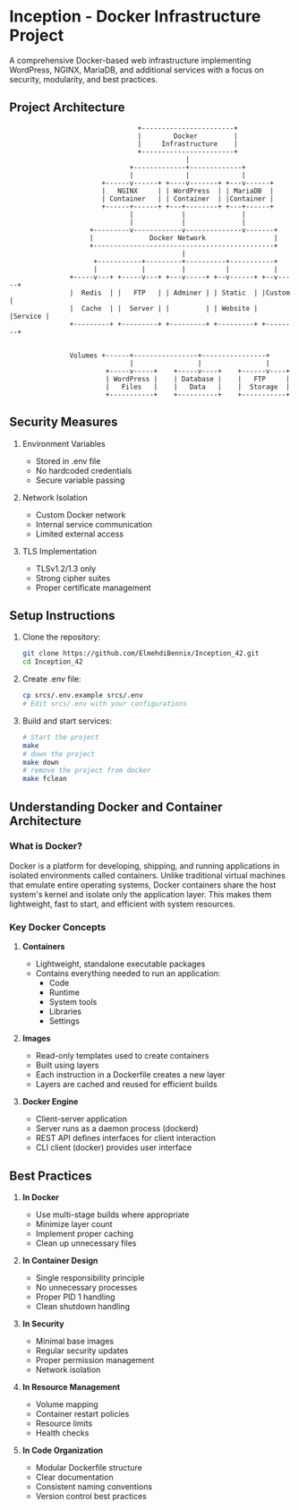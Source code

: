 # Inception - Docker Infrastructure Project

A comprehensive Docker-based web infrastructure implementing WordPress, NGINX, MariaDB, and additional services with a focus on security, modularity, and best practices.

## Project Architecture

```ascii
                                +-----------------------+
                                |        Docker         |
                                |     Infrastructure    |
                                +-----------------------+
                                            |
                              +-------------+-------------+
                              |             |             |
                       +------v------+ +----v-------+ +---v------+
                       |   NGINX     | | WordPress  | | MariaDB  |
                       | Container   | | Container  | |Container |
                       +------+------+ +---+--------+ +---+------+
                              |            |              |
                              |            |              |
                    +---------v------------v--------------v-------+
                    |              Docker Network                 |
                    +---------------------------------------------+
                                           |
                     +-----------+---------+----------+-----------+
                     |           |         |          |           |
               +-----v---+ +-----v---+ +---v-----+ +--v------+ +--v-----+
               |  Redis  | |   FTP   | | Adminer | | Static  | |Custom  |
               |  Cache  | |  Server | |         | | Website | |Service |
               +---------+ +---------+ +---------+ +---------+ +--------+


               Volumes +------+----------------+----------------+
                              |                |                |
                        +-----v-----+    +-----v----+    +------v----+
                        | WordPress |    | Database |    |   FTP     |
                        |   Files   |    |   Data   |    |  Storage  |
                        +-----------+    +----------+    +-----------+
```

## Security Measures

1. Environment Variables
   - Stored in .env file
   - No hardcoded credentials
   - Secure variable passing

2. Network Isolation
   - Custom Docker network
   - Internal service communication
   - Limited external access

3. TLS Implementation
   - TLSv1.2/1.3 only
   - Strong cipher suites
   - Proper certificate management

## Setup Instructions

1. Clone the repository:

   ```bash
   git clone https://github.com/ElmehdiBennix/Inception_42.git
   cd Inception_42
   ```

2. Create .env file:

   ```bash
   cp srcs/.env.example srcs/.env
   # Edit srcs/.env with your configurations
   ```

3. Build and start services:

   ```bash
   # Start the project
   make
   # down the project
   make down
   # remove the project from docker
   make fclean
   ```

## Understanding Docker and Container Architecture

### What is Docker?

Docker is a platform for developing, shipping, and running applications in isolated environments called containers. Unlike traditional virtual machines that emulate entire operating systems, Docker containers share the host system's kernel and isolate only the application layer. This makes them lightweight, fast to start, and efficient with system resources.

### Key Docker Concepts

1. **Containers**
   - Lightweight, standalone executable packages
   - Contains everything needed to run an application:
     - Code
     - Runtime
     - System tools
     - Libraries
     - Settings

2. **Images**
   - Read-only templates used to create containers
   - Built using layers
   - Each instruction in a Dockerfile creates a new layer
   - Layers are cached and reused for efficient builds

3. **Docker Engine**
   - Client-server application
   - Server runs as a daemon process (dockerd)
   - REST API defines interfaces for client interaction
   - CLI client (docker) provides user interface

## Best Practices

1. **In Docker**
   - Use multi-stage builds where appropriate
   - Minimize layer count
   - Implement proper caching
   - Clean up unnecessary files

2. **In Container Design**
   - Single responsibility principle
   - No unnecessary processes
   - Proper PID 1 handling
   - Clean shutdown handling

3. **In Security**
   - Minimal base images
   - Regular security updates
   - Proper permission management
   - Network isolation

4. **In Resource Management**
   - Volume mapping
   - Container restart policies
   - Resource limits
   - Health checks

5. **In Code Organization**
   - Modular Dockerfile structure
   - Clear documentation
   - Consistent naming conventions
   - Version control best practices
